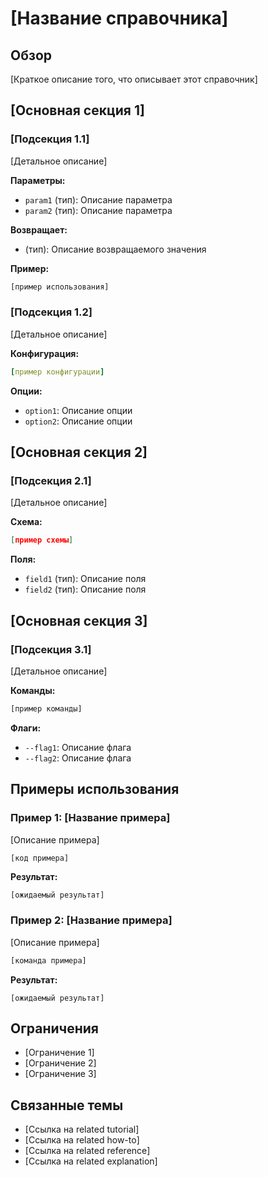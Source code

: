 # [Название справочника]

## Обзор

[Краткое описание того, что описывает этот справочник]

## [Основная секция 1]

### [Подсекция 1.1]

[Детальное описание]

**Параметры:**
- `param1` (тип): Описание параметра
- `param2` (тип): Описание параметра

**Возвращает:**
- (тип): Описание возвращаемого значения

**Пример:**
```python
[пример использования]
```

### [Подсекция 1.2]

[Детальное описание]

**Конфигурация:**
```yaml
[пример конфигурации]
```

**Опции:**
- `option1`: Описание опции
- `option2`: Описание опции

## [Основная секция 2]

### [Подсекция 2.1]

[Детальное описание]

**Схема:**
```json
[пример схемы]
```

**Поля:**
- `field1` (тип): Описание поля
- `field2` (тип): Описание поля

## [Основная секция 3]

### [Подсекция 3.1]

[Детальное описание]

**Команды:**
```bash
[пример команды]
```

**Флаги:**
- `--flag1`: Описание флага
- `--flag2`: Описание флага

## Примеры использования

### Пример 1: [Название примера]

[Описание примера]

```python
[код примера]
```

**Результат:**
```
[ожидаемый результат]
```

### Пример 2: [Название примера]

[Описание примера]

```bash
[команда примера]
```

**Результат:**
```
[ожидаемый результат]
```

## Ограничения

- [Ограничение 1]
- [Ограничение 2]
- [Ограничение 3]

## Связанные темы

- [Ссылка на related tutorial]
- [Ссылка на related how-to]
- [Ссылка на related reference]
- [Ссылка на related explanation]
